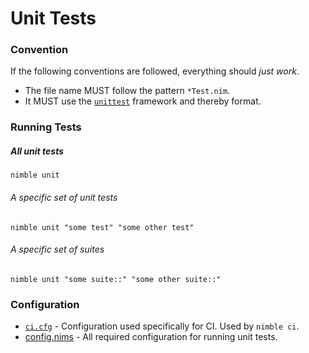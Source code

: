 # Unit Tests

### Convention

If the following conventions are followed, everything should _just work_.

- The file name MUST follow the pattern `*Test.nim`.
- It MUST use the [`unittest`](https://nim-lang.org/docs/unittest.html) framework and thereby format.

### Running Tests

##### All unit tests

```
nimble unit
```

###### A specific set of unit tests

```
nimble unit "some test" "some other test"
```

###### A specific set of suites

```
nimble unit "some suite::" "some other suite::"
```

### Configuration

- [`ci.cfg`][ci-config] - Configuration used specifically for CI. Used by `nimble ci`.
- [config.nims][config-nims] - All required configuration for running unit tests.

[ci-config]: ci.cfg
[config-nims]: config.nims
